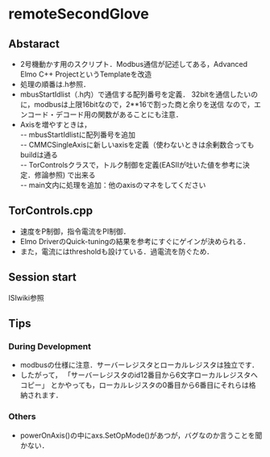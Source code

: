 # remoteSecondGlove
## Abstaract
- 2号機動かす用のスクリプト．Modbus通信が記述してある，Advanced Elmo C++ ProjectというTemplateを改造
- 処理の順番は.h参照．
- mbusStartIdlist（.h内）で通信する配列番号を定義．
32bitを通信したいのに，modbusは上限16bitなので，2**16で割った商と余りを送信
なので，エンコード・デコード用の関数があることにも注意．
- Axisを増やすときは，  
-- mbusStartIdlistに配列番号を追加  
-- CMMCSingleAxisに新しいaxisを定義（使わないときは余剰数合ってもbuildは通る  
-- TorControlsクラスで，トルク制御を定義(EASIIが吐いた値を参考に決定．修論参照) で出来る  
-- main文内に処理を追加：他のaxisのマネをしてください  

## TorControls.cpp
- 速度をP制御，指令電流をPI制御．
- Elmo DriverのQuick-tuningの結果を参考にすぐにゲインが決められる．
- また，電流にはthresholdも設けている．過電流を防ぐため．

## Session start
ISIwiki参照

## Tips
### During Development
- modbusの仕様に注意．サーバーレジスタとローカルレジスタは独立です．
- したがって， 「サーバーレジスタのid12番目から6文字ローカルレジスタへコピー」
とかやっても，ローカルレジスタの0番目から6番目にそれらは格納されます．
### Others
- powerOnAxis()の中にaxs.SetOpMode()があつが，バグなのか言うことを聞かない．
